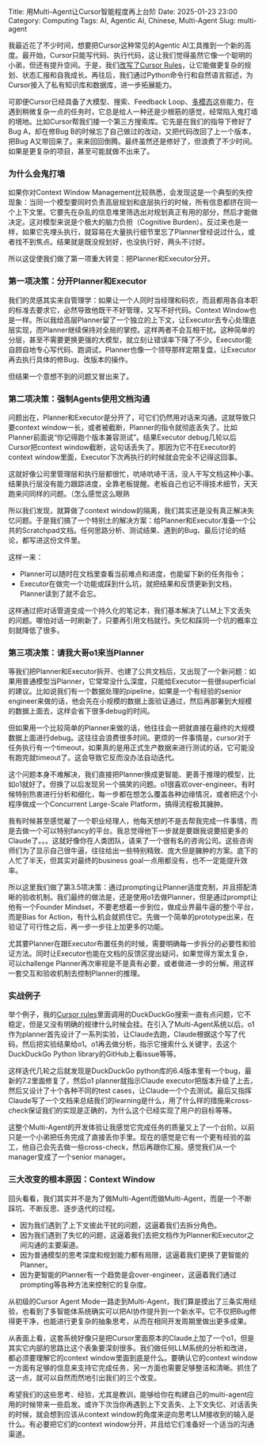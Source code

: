 Title: 用Multi-Agent让Cursor智能程度再上台阶
Date: 2025-01-23 23:00
Category: Computing
Tags: AI, Agentic AI, Chinese, Multi-Agent
Slug: multi-agent

我最近花了不少时间，想要把Cursor这种常见的Agentic AI工具推到一个新的高度。最开始，Cursor只能写代码、执行代码，这让我们觉得虽然它像一个聪明的小弟，但还有提升空间。于是，我们[改写了Cursor Rules](/cursor-to-devin.html)，让它能做更复杂的规划、状态汇报和自我成长。再往后，我们通过Python命令行和自然语言叙述，为Cursor接入了私有知识库和数据库，进一步拓展能力。

可即便Cursor已经具备了大模型、搜索、Feedback Loop、[多模态](https://github.com/grapeot/devin.cursorrules/blob/master/tools/llm_api.py#L49)这些能力，在遇到稍微复杂一点的任务时，它总是给人一种还是少根筋的感觉，经常陷入鬼打墙的境地。比如Cursor帮我们接一个第三方搜索库。它先是在我们的指导下修好了Bug A，却在修Bug B的时候忘了自己做过的改动，又把代码改回了上一个版本，把Bug A又带回来了。来来回回倒腾。最终虽然还是修好了，但浪费了不少时间。如果是更复杂的项目，甚至可能就做不出来了。

### 为什么会鬼打墙

如果你对Context Window Management比较熟悉，会发现这是一个典型的失控现象：当同一个模型要同时负责高层规划和底层执行的时候，所有信息都挤在同一个上下文里。它要先在杂乱的信息堆里筛选出对规划真正有用的部分，然后才能做决定。这对模型来说是个极大的脑力负担（Cognitive Burden）。反过来也是一样，如果它先埋头执行，就容易在大量执行细节里忘了Planner曾经说过什么，或者找不到焦点。结果就是既没规划好，也没执行好，两头不讨好。

所以这促使我们做了第一项重大转变：把Planner和Executor分开。

### 第一项决策：分开Planner和Executor

我们的灵感其实来自管理学：如果让一个人同时当经理和码农，而且都用各自本职的标准去要求它，必然导致他既干不好管理，又写不好代码。Context Window也是一样。所以我给高层Planner留了一个独立的上下文，让Executor去专心处理底层实现，而Planner继续保持对全局的掌控。这样两者不会互相干扰。这种简单的分层，甚至不需要更换更强的大模型，就立刻让错误率下降了不少。Executor能自顾自地专心写代码、跑调试，Planner也像一个领导那样定期复盘，让Executor再去执行具体的修Bug、改版本的操作。

但结果一个意想不到的问题又冒出来了。

### 第二项决策：强制Agents使用文档沟通

问题出在，Planner和Executor是分开了，可它们仍然用对话来沟通。这就导致只要context window一长，或者被截断，Planner的指令就彻底丢失了。比如Planner前面说“你记得跑个版本兼容测试”。结果Executor debug几轮以后Cursor把context window截断，这句话丢失了。那因为它不在Executor的context window里面，Executor下次再执行的时候就会完全不记得这回事。

这就好像公司里管理层和执行层都很忙，吭哧吭哧干活，没人干写文档这种小事。结果执行层没有能力跟踪进度，全靠老板提醒。老板自己也记不得技术细节，天天跑来问同样的问题。（怎么感觉这么眼熟

所以我们发现，就算做了context window的隔离，我们其实还是没有真正解决失忆问题。于是我们搞了一个特别土的解决方案：给Planner和Executor准备一个公共的Scratchpad文档。任何思路分析、测试结果、遇到的Bug、最后讨论的结论，都写进这份文件里。

这样一来：

* Planner可以随时在文档里查看当前难点和进度，也能留下新的任务指令；
* Executor在做完一个功能或踩到什么坑，就把结果和反馈更新到文档，Planner读到了就不会忘。

这样通过把对话管道变成一个持久化的笔记本，我们基本解决了LLM上下文丢失的问题。哪怕对话一时刷新了，只要再引用文档就行。失忆和踩同一个坑的概率立刻就降低了很多。

### 第三项决策：请我大哥o1来当Planner

等我们把Planner和Executor拆开、也建了公共文档后，又出现了一个新问题：如果用普通模型当Planner，它常常没什么深度，只能给Executor一些很superficial的建议。比如说我们有一个数据处理的pipeline，如果是一个有经验的senior engineer来做的话，他会先在小规模的数据上面验证通过，然后再部署到大规模的数据上面去，这样会省下很多debug的时间。

但如果用一个比较简单的Planner来做的话，他往往会一把就直接在最终的大规模数据上面进行debug。这往往会浪费很多时间。更烦的一件事情是，cursor对于任务执行有一个timeout，如果真的是用正式生产数据来进行测试的话，它可能没有跑完就timeout了。这会导致它反而没办法自动迭代。

这个问题本身不难解决，我们直接把Planner换成更智能、更善于推理的模型，比如o1就好了。但换了以后发现另一个搞笑的问题。o1很喜欢over-engineer。有时候特别热衷进行分析和细化，每一步都在想怎么覆盖各种边缘情况，或者把这个小程序做成一个Concurrent Large-Scale Platform，搞得流程极其臃肿。

我有时候甚至感觉雇了一个职业经理人，他每天想的不是去帮我完成一件事情，而是去做一个可以特别fancy的平台。我总觉得他下一步就是要跟我说要招更多的Claude了。。。这就好像你在人类团队，请来了一个很有名的咨询公司。这些咨询师们为了显示自己很牛逼，往往给出一些特别精致、庞大但是臃肿的方案。底下的人忙了半天，但其实对最终的business goal一点用都没有，也不一定能提升效率。

所以这里我们做了第3.5项决策：通过prompting让Planner适度克制，并且搭配清晰的验收机制。我们最终的做法是，还是使用o1去做Planner，但是通过prompt让他有一个Founder Mindset，不要老想着一步到位，做成业界最牛逼的整个平台，而是Bias for Action，有什么机会就抓住它。先做一个简单的prototype出来，在验证了可行性之后，再一步一步往上加更多的功能。

尤其要Planner在跟Executor布置任务的时候，需要明确每一步拆分的必要性和验证方法。同时让Executor也能在文档的反馈区提出疑问，如果觉得方案太复杂，可以challenge Planner再次审视是不是真有必要，或者做进一步的分解。用这样一套交互和验收机制去控制Planner的推理。

### 实战例子

举个例子，我的[Cursor rules](https://github.com/grapeot/devin.cursorrules)里面调用的DuckDuckGo搜索一直有点问题，它不稳定，但是又没有明确的规律什么时候会挂。在引入了Multi-Agent系统以后。o1作为planner首先设计了一系列实验，让Claude去跑，Claude根据这个写了代码，然后把实验结果给o1。o1再去做分析，指示它搜索什么关键字，去这个DuckDuckGo Python library的GitHub上看issue等等。

这样迭代几轮之后就发现是DuckDuckGo python库的6.4版本里有一个bug，最新的7.2里面修复了，然后o1 planner就指示Claude executor把版本升级了上去，然后又设计了十个各种不同的test cases，让Claude一个个去测试。最后又指挥Claude写了一个文档来总结我们的learning是什么，用了什么样的措施来cross-check保证我们的实现是正确的，为什么这个已经实现了用户的目标等等。

这整个Multi-Agent的开发体验让我感觉它完成任务的质量又上了一个台阶。以前只是一个小弟把任务完成了直接丢你手里。现在的感觉是它有一个更有经验的监工，他自己会先去做一些cross-check，然后再跟你汇报。感觉我们从一个manager变成了一个senior manager。

### 三大改变的根本原因：Context Window

回头看看，我们其实并不是为了做Multi-Agent而做Multi-Agent，而是一个不断踩坑、不断反思、逐步迭代的过程。

* 因为我们遇到了上下文彼此干扰的问题，这逼着我们去拆分角色。
* 因为我们遇到了失忆的问题，这逼着我们去把文档作为Planner和Executor之间沟通的主要渠道。
* 因为普通模型的思考深度和规划能力都有局限，这逼着我们更换了更智能的Planner。
* 因为更智能的Planner有一个趋势是会over-engineer，这逼着我们通过prompting等各种方法来控制它的复杂度。

从初级的Cursor Agent Mode一路走到Multi-Agent，我们算是摸出了三条实用经验，也看到了多智能体系统确实可以把AI协作提升到一个新水平。它不仅把Bug修得更干净，也能进行更复杂的抽象思考，从而在相同开发周期里做出更多成果。

从表面上看，这套系统好像只是把Cursor里面原本的Claude上加了一个o1，但是其实它内部的思路比这个表象要深刻很多。我们做任何LLM系统的分析和改进，都必须要理解它的context window里面到底是什么。要确认它的context window一方面有足够的信息来支持它完成任务，另一方面也需要足够整洁和清晰。抓住了这一点，就可以自然而然地引出我们的三个改变。

希望我们的这些思考、经验，尤其是教训，能够给你在构建自己的multi-agent应用的时候带来一些启发。或许下次当你再遇到上下文丢失、上下文失忆、对话丢失的时候，就会想到应该从context window的角度来逆向思考LLM接收到的输入是什么。有必要把它们的context window分开，并且给它们准备好一个适当的沟通渠道。

<script async data-uid="65448d4615" src="https://yage.kit.com/65448d4615/index.js"></script>